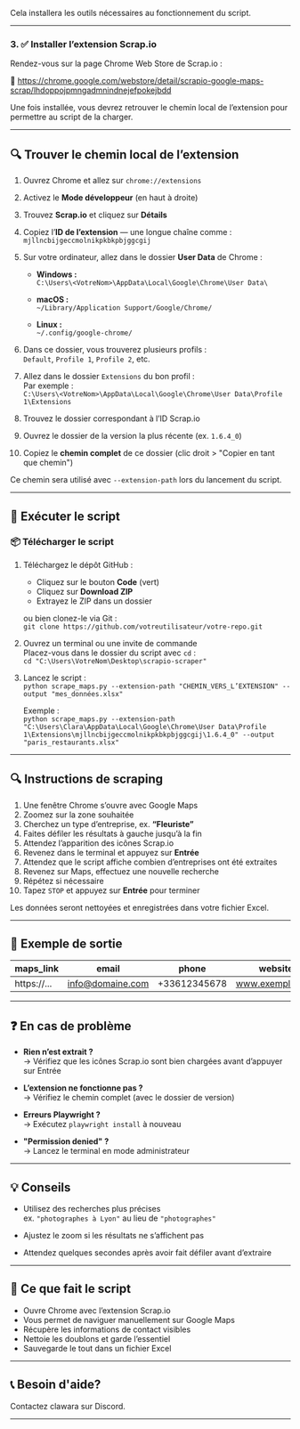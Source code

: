 
Cela installera les outils nécessaires au fonctionnement du script.

---

### 3. ✅ Installer l’extension Scrap.io

Rendez-vous sur la page Chrome Web Store de Scrap.io :

🔗 https://chrome.google.com/webstore/detail/scrapio-google-maps-scrap/lhdoppojpmngadmnindnejefpokejbdd

Une fois installée, vous devrez retrouver le chemin local de l’extension pour permettre au script de la charger.

---

## 🔍 Trouver le chemin local de l’extension

1. Ouvrez Chrome et allez sur `chrome://extensions`  
2. Activez le **Mode développeur** (en haut à droite)  
3. Trouvez **Scrap.io** et cliquez sur **Détails**  
4. Copiez l’**ID de l’extension** — une longue chaîne comme :  
   `mjllncbijgeccmolnikpkbkpbjggcgij`

5. Sur votre ordinateur, allez dans le dossier **User Data** de Chrome :

   - **Windows :**  
     `C:\Users\<VotreNom>\AppData\Local\Google\Chrome\User Data\`

   - **macOS :**  
     `~/Library/Application Support/Google/Chrome/`

   - **Linux :**  
     `~/.config/google-chrome/`

6. Dans ce dossier, vous trouverez plusieurs profils :  
   `Default`, `Profile 1`, `Profile 2`, etc.

7. Allez dans le dossier `Extensions` du bon profil :  
   Par exemple :  
   `C:\Users\<VotreNom>\AppData\Local\Google\Chrome\User Data\Profile 1\Extensions`

8. Trouvez le dossier correspondant à l’ID Scrap.io  
9. Ouvrez le dossier de la version la plus récente (ex. `1.6.4_0`)  
10. Copiez le **chemin complet** de ce dossier (clic droit > "Copier en tant que chemin")

Ce chemin sera utilisé avec `--extension-path` lors du lancement du script.

---

## 🏃 Exécuter le script

### 📦 Télécharger le script

1. Téléchargez le dépôt GitHub :  
   - Cliquez sur le bouton **Code** (vert)  
   - Cliquez sur **Download ZIP**  
   - Extrayez le ZIP dans un dossier

   ou bien clonez-le via Git :  
   `git clone https://github.com/votreutilisateur/votre-repo.git`

2. Ouvrez un terminal ou une invite de commande  
   Placez-vous dans le dossier du script avec `cd` :  
   `cd "C:\Users\VotreNom\Desktop\scrapio-scraper"`

3. Lancez le script :  
   `python scrape_maps.py --extension-path "CHEMIN_VERS_L’EXTENSION" --output "mes_données.xlsx"`

   Exemple :  
   `python scrape_maps.py --extension-path "C:\Users\Clara\AppData\Local\Google\Chrome\User Data\Profile 1\Extensions\mjllncbijgeccmolnikpkbkpbjggcgij\1.6.4_0" --output "paris_restaurants.xlsx"`

---

## 🔍 Instructions de scraping

1. Une fenêtre Chrome s’ouvre avec Google Maps  
2. Zoomez sur la zone souhaitée  
3. Cherchez un type d’entreprise, ex. **“Fleuriste”**  
4. Faites défiler les résultats à gauche jusqu’à la fin  
5. Attendez l’apparition des icônes Scrap.io  
6. Revenez dans le terminal et appuyez sur **Entrée**  
7. Attendez que le script affiche combien d’entreprises ont été extraites  
8. Revenez sur Maps, effectuez une nouvelle recherche  
9. Répétez si nécessaire  
10. Tapez `STOP` et appuyez sur **Entrée** pour terminer

Les données seront nettoyées et enregistrées dans votre fichier Excel.

---

## 📂 Exemple de sortie

| maps_link | email             | phone       | website           | contact_page       | facebook             | instagram             |
|-----------|------------------|-------------|-------------------|--------------------|----------------------|-----------------------|
| https://... | info@domaine.com | +33612345678 | www.exemple.com   | /contact           | fb.com/votrepage     | instagram.com/votrebiz |

---

## ❓ En cas de problème

- **Rien n’est extrait ?**  
  → Vérifiez que les icônes Scrap.io sont bien chargées avant d’appuyer sur Entrée

- **L’extension ne fonctionne pas ?**  
  → Vérifiez le chemin complet (avec le dossier de version)

- **Erreurs Playwright ?**  
  → Exécutez `playwright install` à nouveau

- **"Permission denied" ?**  
  → Lancez le terminal en mode administrateur

---

## 💡 Conseils

- Utilisez des recherches plus précises  
  ex. `"photographes à Lyon"` au lieu de `"photographes"`

- Ajustez le zoom si les résultats ne s’affichent pas  
- Attendez quelques secondes après avoir fait défiler avant d’extraire

---

## 🧼 Ce que fait le script

- Ouvre Chrome avec l’extension Scrap.io  
- Vous permet de naviguer manuellement sur Google Maps  
- Récupère les informations de contact visibles  
- Nettoie les doublons et garde l’essentiel  
- Sauvegarde le tout dans un fichier Excel

---

## 📞 Besoin d'aide?

Contactez clawara sur Discord.

---
